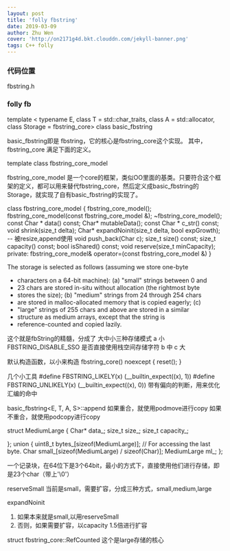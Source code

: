 ```yaml
---
layout: post
title: 'folly fbstring'
date: 2019-03-09
author: Zhu Wen
cover: 'http://on2171g4d.bkt.clouddn.com/jekyll-banner.png'
tags: C++ folly
---
```


### 代码位置
fbstring.h

### folly fb



template <
    typename E,
    class T = std::char_traits<E>,
    class A = std::allocator<E>,
    class Storage = fbstring_core<E>>
class basic_fbstring 

basic_fbstring即是 fbstring，它的核心是fbstring_core这个实现。
其中，fbstring_core 满足下面的定义。

template <class Char>
class fbstring_core_model 

fbstring_core_model 是一个core的框架，类似OO里面的基类。只要符合这个框架的定义，都可以用来替代fbstring_core，然后定义成basic_fbstring的Storage，就实现了自有basic_fbstring的实现了。

class fbstring_core_model
{
  fbstring_core_model();
  fbstring_core_model(const fbstring_core_model &);
  ~fbstring_core_model();
  const Char * data() const;
  Char* mutableData();
  const Char * c_str() const;
  void shrink(size_t delta);
  Char* expandNoinit(size_t delta, bool expGrowth);  -- 被resize,append使用
  void push_back(Char c);
  size_t size() const;
  size_t capacity() const;
  bool isShared() const;
  void reserve(size_t minCapacity);
 private:
  fbstring_core_model& operator=(const fbstring_core_model &)
}


The storage is selected as follows (assuming we store one-byte
 * characters on a 64-bit machine): (a) "small" strings between 0 and
 * 23 chars are stored in-situ without allocation (the rightmost byte
 * stores the size); (b) "medium" strings from 24 through 254 chars
 * are stored in malloc-allocated memory that is copied eagerly; (c)
 * "large" strings of 255 chars and above are stored in a similar
 * structure as medium arrays, except that the string is
 * reference-counted and copied lazily. 


这个就是fbString的精髓，分成了  大中小三种存储模式 
a 小 FBSTRING_DISABLE_SSO 是否直接使用栈空间存储字符
b 中
c 大

  默认构造函数，以小来构造
  fbstring_core() noexcept {
    reset();
  }


几个小工具
#define FBSTRING_LIKELY(x) (__builtin_expect((x), 1))
#define FBSTRING_UNLIKELY(x) (__builtin_expect((x), 0))
带有偏向的判断，用来优化汇编的命中


basic_fbstring<E, T, A, S>::append
如果重合，就使用podmove进行copy
如果不重合，就使用podcopy进行copy


  struct MediumLarge {
    Char* data_;
    size_t size_;
    size_t capacity_;

  };
  union {
    uint8_t bytes_[sizeof(MediumLarge)]; // For accessing the last byte.
    Char small_[sizeof(MediumLarge) / sizeof(Char)];
    MediumLarge ml_;
  };

一个记录块，在64位下是3个64bit，最小的方式下，直接使用他们进行存储，即是23个char（带上'\0'）
  

reserveSmall
当前是small，需要扩容，分成三种方式，small,medium,large

expandNoinit
1. 如果本来就是small,以用reserveSmall
2. 否则，如果需要扩容，以capacity 1.5倍进行扩容

struct fbstring_core::RefCounted 
这个是large存储的核心

